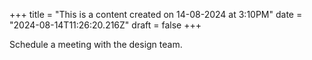 +++
title = "This is a content created on 14-08-2024 at 3:10PM"
date = "2024-08-14T11:26:20.216Z"
draft = false
+++

  Schedule a meeting with the design team.
        